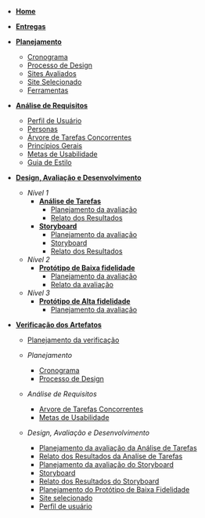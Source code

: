 - [**Home**](README.md)
- [**Entregas**](pages/entregas)
- [**Planejamento**](#)
  - [Cronograma](pages/cronograma.md)
  - [Processo de Design](pages/ProcessoDesign.md)
  - [Sites Avaliados](pages/planejamento.md)
  - [Site Selecionado](pages/siteSelecionado.md)
  - [Ferramentas](pages/ferramentas.md)
- [**Análise de Requisitos**](#)
  - [Perfil de Usuário](pages/perfil-usuario.md)
  - [Personas](pages/personas.md)
  - [Árvore de Tarefas Concorrentes](pages/analiseDeTarefa.md)
  - [Princípios Gerais](pages/principiosGerais.md)
  - [Metas de Usabilidade](pages/metasDeUsabilidade.md)
  - [Guia de Estilo](pages/guia_de_estilo.md)
- [**Design, Avaliação e Desenvolvimento**](#)
  - _Nível 1_
    - [**Análise de Tarefas**](#)
      - [Planejamento da avaliação](pages/planejamentoAnaliseTarefas)
      - [Relato dos Resultados](pages/relatoAnalisedeTarefas.md)
    - [**Storyboard**](#)
      - [Planejamento da avaliação](pages/planejamento_da_avaliacao_storyboard.md)
      - [Storyboard](pages/storyboard.md)
      - [Relato dos Resultados](pages/Resultados_Storyboard.md)
  - _Nível 2_
    - [**Protótipo de Baixa fidelidade**](#)
      - [Planejamento da avaliação](pages/planejamentoPrototipoPapel.md)
      - [Relato da avaliação](pages/relatoPrototipoPapel.md)
  - _Nível 3_
    - [**Protótipo de Alta fidelidade**](#)
      - [Planejamento da avaliação](pages/planejamentoPrototipoAlta.md)
- [**Verificação dos Artefatos**](#)

  - [Planejamento da verificação](pages/planejamentoVerificacao.md)
  - _Planejamento_
    - [Cronograma](pages/verificacoes/cronograma.md)
    - [Processo de Design](pages/verificacoes/processoDeDesign.md)
  - _Análise de Requisitos_
    - [Arvore de Tarefas Concorrentes](pages/verificacoes/analiseDeTarefa.md)
    - [Metas de Usabilidade](pages/verificacoes/metasDeUsabilidade.md)
    
  - _Design, Avaliação e Desenvolvimento_
    - [Planejamento da avaliação da Análise de Tarefas](pages/verificacoes/planejamentoAnaliseTarefas.md)
    - [Relato dos Resultados da Analíse de Tarefas](pages/verificacoes/relatoAnalisedeTarefas.md)
    - [Planejamento da avaliação do Storyboard](pages/verificacoes/planejamento_da_avaliacao_storyboard.md)
    - [Storyboard](pages/verificacoes/storyboard.md)
    - [Relato dos Resultados do Storyboard](pages/verificacoes/Resultados_Storyboard.md)
    - [Planejamento do Protótipo de Baixa Fidelidade](pages/verificacoes/planejamentoPrototipoPapel.md)
    - [Site selecionado](pages/verificacoes/siteSelecionado.md)
    - [Perfil de usuário](pages/verificacoes/perfil_usuario.md)
